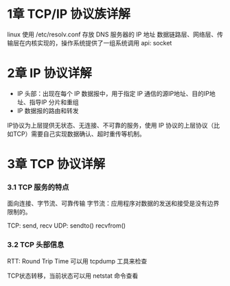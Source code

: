 # 1章 TCP/IP 协议族详解

linux 使用 /etc/resolv.conf 存放 DNS 服务器的 IP 地址
数据链路层、网络层、传输层在内核实现的，操作系统提供了一组系统调用 api: socket

# 2章 IP 协议详解

- IP 头部：出现在每个 IP 数据报中，用于指定 IP 通信的源IP地址、目的IP地址、指导IP 分片和重组
- IP 数据报的路由和转发

IP协议为上层提供无状态、无连接、不可靠的服务，使用 IP 协议的上层协议（比如TCP）需要自己实现数据确认、超时重传等机制。

# 3章 TCP 协议详解

### 3.1 TCP 服务的特点

面向连接、字节流、可靠传输
字节流：应用程序对数据的发送和接受是没有边界限制的。

TCP: send, recv
UDP: sendto() recvfrom()

### 3.2 TCP 头部信息

RTT: Round Trip Time
可以用 tcpdump 工具来检查

TCP状态转移，当前状态可以用 netstat 命令查看
